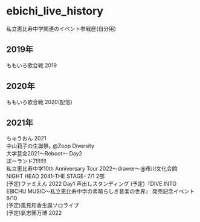 # ebichi_live_history
私立恵比寿中学関連のイベント参戦歴(自分用)
## 2019年
ももいろ歌合戦 2019
## 2020年
ももいろ歌合戦 2020(配信)
## 2021年
ちゅうおん 2021  
中山莉子の生誕祭｡ @Zepp Diversity  
大学芸会2021～Reboot～ Day2  
ぽーランド7!!!!!!!  
私立恵比寿中学10th Anniversary Tour 2022～drawer～@市川文化会館  
NIGHT HEAD 2041-THE STAGE- 7/1 2部    
(予定)ファミえん 2022 Day1 声出しスタンディング
(予定)『DIVE INTO EBICHU MUSIC～私立恵比寿中学の素晴らしき音楽の世界』 発売記念イベント 8/10   
(予定)風見和香生誕ソロライブ  
(予定)氣志團万博 2022


